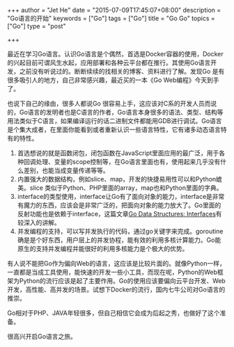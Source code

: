+++
author = "Jet He"
date = "2015-07-09T17:45:07+08:00"
description = "Go语言的开始"
keywords = ["Go"]
tags = ["Go"]
title = "Go Go"
topics = ["Go"]
type = "post"

+++

最近在学习Go语言。认识Go语言是个偶然，首选是Docker容器的使用，Docker的兴起目前可谓风生水起，应用部署和各种云平台都在推行。其使用Go语言开发，之前没有听说过的。断断续续的找相关的博客、资料进行了解。发现Go 是有很多吸引人的地方，自己非常感兴趣，最近买的一本《Go Web编程》今天到手了。

也说下自己的缘由，很多人都说Go 很容易上手，这应该对C系的开发人员而说的，Go语言的发明者也是C语言的作者，Go语言本身很多的语法、类型、结构等用法类似于C语言，如果编译运行的话二进制文件都能用GDB进行调试。Go语言是个集大成者，在里面你能看到或者重新认识一些语言特性，它有诸多动态语言特有的特性。

 1. 首选想说的就是函数闭包，闭包函数在JavaScript里面应用的最广泛，用于各种回调处理、变量的scope控制等，在Go语言里面也有，使用起来几乎没有什么差别，也能当成变量传递等等。
 2. 内置强大的数据结构，例如slice、map，开发的快捷易用性可以和Python媲美。slice 类似于Python、PHP里面的array，map也和Python里面的字典。
 3. interface的类型使用，interface让Go有了面向对象的能力，interface是非常有魔力的东西，应该会是非常广泛的，把面向对象的能力放大了。Go里面的反射功能也是依赖于interface，这篇文章[Go Data Structures: Interfaces](http://research.swtch.com/interfaces)有较深入的讲解。
 4. 并发编程的支持，可以写并发执行的代码，通过go关键字来完成。goroutine确是是个好东西，用户层上的并发协程，能有效的利用多核计算能力。Go能原生的支持并发编程并能很好的利用多核能力是个极大的优势。

有人说不能把Go作为偏向Web的语言，这应该是比较片面的。就像Python一样，一直都是当成工具使用，能快速的开发一些小工具，而现在呢，Python的Web框架为Python的流行应该是起了主要作用。Go的使用应该要偏向云平台开发、Web开发，高性能、高并发的场景。试想下Docker的流行，国内七牛公司对Go语言的推崇。

Go相对于PHP、JAVA年轻很多，但自己相信它会成为后起之秀，也做好了这个准备。

很高兴开启Go语言之旅。
